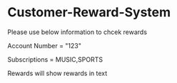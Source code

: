 # Customer-Reward-System
Please use below information to chcek rewards

Account Number = "123"

Subscriptions = MUSIC,SPORTS

Rewards will show rewards in text
